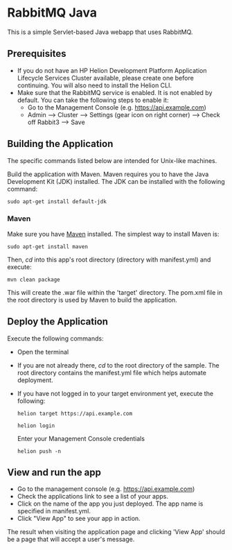 # RabbitMQ Java 

This is a simple Servlet-based Java webapp that uses RabbitMQ. 

## Prerequisites
- If you do not have an HP Helion Development Platform Application Lifecycle 
  Services Cluster available, please create one before continuing. You will also
  need to install the Helion CLI.  
- Make sure that the RabbitMQ service is enabled. It is not enabled by default. 
  You can take the following steps to enable it:
    - Go to the Management Console (e.g. https://api.example.com)
    - Admin --> Cluster --> Settings (gear icon on right corner) --> Check off 
      Rabbit3 --> Save

## Building the Application

The specific commands listed below are intended for Unix-like machines.

Build the application with Maven. Maven requires you to have the Java Development
Kit (JDK) installed. The JDK can be installed with the following command:

    sudo apt-get install default-jdk

### Maven

Make sure you have [Maven](http://maven.apache.org/ "Maven") installed.
The simplest way to install Maven is:

    sudo apt-get install maven

Then, *cd* into this app's root directory (directory with manifest.yml) and execute:

    mvn clean package

This will create the .war file within the 'target' directory. The pom.xml file 
in the root directory is used by Maven to build the application.

## Deploy the Application

Execute the following commands:

- Open the terminal
- If you are not already there, *cd* to the root directory of the sample. The 
  root directory contains the manifest.yml file which helps automate deployment. 
- If you have not logged in to your target environment yet, execute the following:

    `helion target https://api.example.com`
    
    `helion login`
    
    Enter your Management Console credentials
    
    `helion push -n`

## View and run the app
- Go to the management console (e.g. https://api.example.com)
- Check the applications link to see a list of your apps.
- Click on the name of the app you just deployed. The app name is specified in 
  manifest.yml.
- Click "View App" to see your app in action.

The result when visiting the application page and clicking 'View App' should be
a page that will accept a user's message.
